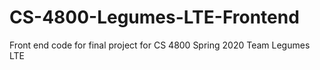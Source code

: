 # CS-4800-Legumes-LTE-Frontend
Front end code for final project for CS 4800 Spring 2020 Team Legumes LTE
